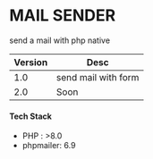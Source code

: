 # MAIL SENDER
send a mail with php native

| Version | Desc |
|--------|-------|
| 1.0 | send mail with form |
| 2.0 | Soon |

#### Tech Stack
- PHP : >8.0
- phpmailer: 6.9